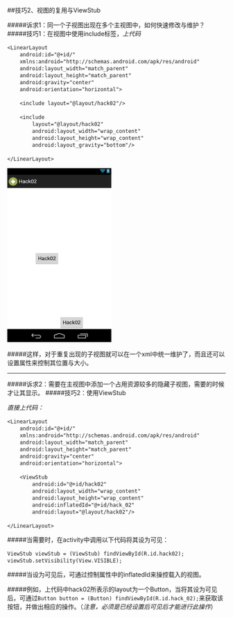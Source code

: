 ##技巧2、视图的复用与ViewStub

#####诉求1：同一个子视图出现在多个主视图中，如何快速修改与维护？
#####技巧1：在视图中使用include标签，*上代码*

```
<LinearLayout
    android:id="@+id/"
    xmlns:android="http://schemas.android.com/apk/res/android"
    android:layout_width="match_parent"
    android:layout_height="match_parent"
    android:gravity="center"
    android:orientation="horizontal">

    <include layout="@layout/hack02"/>

    <include
        layout="@layout/hack02"
        android:layout_width="wrap_content"
        android:layout_height="wrap_content"
        android:layout_gravity="bottom"/>

</LinearLayout>
```
<img src="/images/hack02/hack02_1.png" width="240" height="400"/>

#####这样，对于重复出现的子视图就可以在一个xml中统一维护了，而且还可以设置属性来控制其位置与大小。


- - -

#####诉求2：需要在主视图中添加一个占用资源较多的隐藏子视图，需要的时候才让其显示。
#####技巧2：使用ViewStub

*直接上代码：*
```
<LinearLayout
    android:id="@+id/"
    xmlns:android="http://schemas.android.com/apk/res/android"
    android:layout_width="match_parent"
    android:layout_height="match_parent"
    android:gravity="center"
    android:orientation="horizontal">

    <ViewStub
        android:id="@+id/hack02"
        android:layout_width="wrap_content"
        android:layout_height="wrap_content"
        android:inflatedId="@+id/hack_02"
        android:layout="@layout/hack02"/>

</LinearLayout>
```
#####当需要时，在activity中调用以下代码将其设为可见：
```
ViewStub viewStub = (ViewStub) findViewById(R.id.hack02);
viewStub.setVisibility(View.VISIBLE);
```

#####当设为可见后，可通过控制属性中的inflatedId来操控载入的视图。

#####例如，上代码中hack02所表示的layout为一个Button，当将其设为可见后，可通过`Button button = (Button) findViewById(R.id.hack_02);`来获取该按钮，并做出相应的操作。（*注意，必须是已经设置后可见后才能进行此操作*）